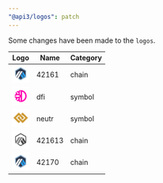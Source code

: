 ```yaml
---
"@api3/logos": patch
---
```


Some changes have been made to the `logos`.

|Logo|Name|Category|
|---|---|---|
|<img src="./raw/chains/Chain42161.svg" width="36" alt="">|42161|chain|
|<img src="./raw/symbols/dfi.svg" width="36" alt="">|dfi|symbol|
|<img src="./raw/symbols/neutr.svg" width="36" alt="">|neutr|symbol|
|<img src="./raw/chains/Chain421613.svg" width="36" alt="">|421613|chain|
|<img src="./raw/chains/Chain42170.svg" width="36" alt="">|42170|chain|
